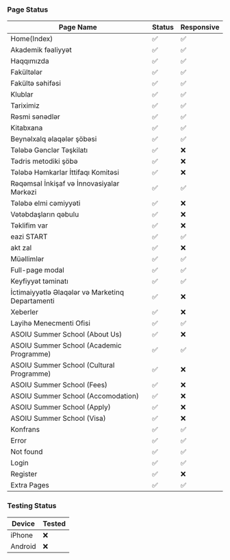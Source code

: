 ### Page Status

| Page Name                                        | Status  | Responsive |
|--------------------------------------------------|---------|-------------|
| Home(Index)                                      | ✅      | ✅          |
| Akademik fəaliyyət                               | ✅      | ✅          |
| Haqqımızda                                       | ✅      | ✅          |
| Fakültələr                                       | ✅      | ✅          |
| Fakültə səhifəsi                                 | ✅      | ✅          |
| Klublar                                          | ✅      | ✅          |
| Tariximiz                                        | ✅      | ✅          |
| Rəsmi sənədlər                                   | ✅      | ✅          |
| Kitabxana                                        | ✅      | ✅          |
| Beynəlxalq əlaqələr şöbəsi                       | ✅      | ✅          |
| Tələbə Gənclər Təşkilatı                         | ✅      | ❌          |
| Tədris metodiki şöbə                             | ✅      | ❌          |
| Tələbə Həmkarlar İttifaqı Komitəsi               | ✅      | ❌          |
| Rəqəmsal İnkişaf və İnnovasiyalar Mərkəzi        | ✅      | ✅          |
| Tələbə elmi cəmiyyəti                            | ✅      | ❌          |
| Vətəbdaşların qəbulu                             | ✅      | ❌          |
| Təklifim var                                     | ✅      | ❌          |
| eazi START                                       | ✅      | ✅          |
| akt zal                                          | ✅      | ❌          |
| Müəllimlər                                       | ✅      | ✅          |
| Full-page modal                                  | ✅      | ✅          |
| Keyfiyyət təminatı                               | ✅      | ✅          |
| İctimaiyyətlə Əlaqələr və Marketinq Departamenti | ✅      | ❌          |
| Xeberler                                         | ✅      | ❌          |
| Layihə Menecmenti Ofisi                          | ✅      | ✅          |
| ASOIU Summer School (About Us)                   | ✅      | ❌          |
| ASOIU Summer School (Academic Programme)         | ✅      | ✅          |
| ASOIU Summer School (Cultural Programme)         | ✅      | ❌          |
| ASOIU Summer School (Fees)                       | ✅      | ❌          |
| ASOIU Summer School (Accomodation)               | ✅      | ❌          |
| ASOIU Summer School (Apply)                      | ✅      | ❌          |
| ASOIU Summer School (Visa)                       | ✅      | ❌          |
| Konfrans                                         | ✅      | ✅          |
| Error                                            | ✅      | ✅          |
| Not found                                        | ✅      | ✅          |
| Login                                            | ✅      | ✅          |
| Register                                         | ✅      | ❌          |
| Extra Pages                                      | ✅      | ✅          |

### Testing Status

| Device  | Tested |
|---------|--------|
| iPhone  | ❌      |
| Android | ❌      |